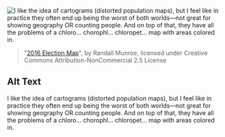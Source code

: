 ![I like the idea of cartograms (distorted population maps), but I feel like in practice they often end up being the worst of both worlds—not great for showing geography OR counting people. And on top of that, they have all the problems of a chloro... chorophl... chloropet... map with areas colored in.](https://imgs.xkcd.com/comics/2016_election_map.png)
> "[2016 Election Map](https://xkcd.com/1939/)", by Randall Munroe, licensed under Creative Commons Attribution-NonCommercial 2.5 License

## Alt Text
I like the idea of cartograms (distorted population maps), but I feel like in practice they often end up being the worst of both worlds—not great for showing geography OR counting people. And on top of that, they have all the problems of a chloro... chorophl... chloropet... map with areas colored in.
